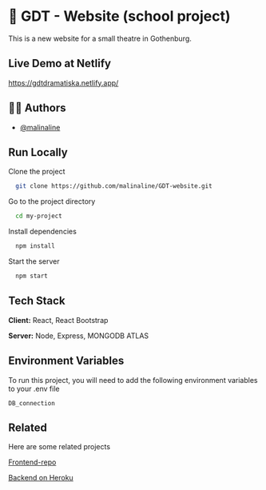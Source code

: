 # :rocket: GDT - Website (school project)

This is a new website for a small theatre in Gothenburg.

## Live Demo at Netlify

https://gdtdramatiska.netlify.app/



## 👩‍💻 Authors

- [@malinaline](https://www.github.com/malinaline)



## Run Locally

Clone the project

```bash
  git clone https://github.com/malinaline/GDT-website.git
```

Go to the project directory

```bash
  cd my-project
```

Install dependencies

```bash
  npm install
```

Start the server

```bash
  npm start
```


## Tech Stack

**Client:** React, React Bootstrap

**Server:** Node, Express, MONGODB ATLAS


## Environment Variables

To run this project, you will need to add the following environment variables to your .env file

`DB_connection`



## Related

Here are some related projects

[Frontend-repo](https://github.com/malinaline/GDT-website)

[Backend on Heroku](https://gdt-backend.herokuapp.com/)
